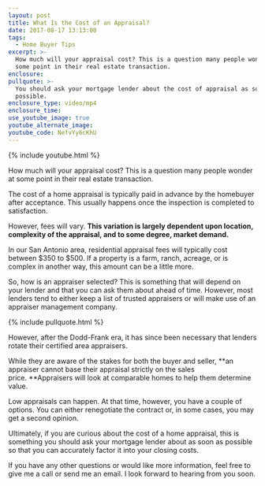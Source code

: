 ```yaml
---
layout: post
title: What Is the Cost of an Appraisal?
date: 2017-08-17 13:13:00
tags:
  - Home Buyer Tips
excerpt: >-
  How much will your appraisal cost? This is a question many people wonder at
  some point in their real estate transaction.
enclosure:
pullquote: >-
  You should ask your mortgage lender about the cost of appraisal as soon as
  possible.
enclosure_type: video/mp4
enclosure_time:
use_youtube_image: true
youtube_alternate_image:
youtube_code: NefvYy6cKhU
---
```



{% include youtube.html %}

How much will your appraisal cost? This is a question many people wonder at some point in their real estate transaction.

The cost of a home appraisal is typically paid in advance by the homebuyer after acceptance. This usually happens once the inspection is completed to satisfaction.

However, fees will vary. **This variation is largely dependent upon location, complexity of the appraisal, and to some degree, market demand.**

In our San Antonio area, residential appraisal fees will typically cost between $350 to $500. If a property is a farm, ranch, acreage, or is complex in another way, this amount can be a little more.

So, how is an appraiser selected? This is something that will depend on your lender and that you can ask them about ahead of time. However, most lenders tend to either keep a list of trusted appraisers or will make use of an appraiser management company.

{% include pullquote.html %}

However, after the Dodd-Frank era, it has since been necessary that lenders rotate their certified area appraisers.

While they are aware of the stakes for both the buyer and seller, **an appraiser cannot base their appraisal strictly on the sales price.&nbsp;**Appraisers will look at comparable homes to help them determine value.

Low appraisals can happen. At that time, however, you have a couple of options. You can either renegotiate the contract or, in some cases, you may get a second opinion.

Ultimately, if you are curious about the cost of a home appraisal, this is something you should ask your mortgage lender about as soon as possible so that you can accurately factor it into your closing costs.

If you have any other questions or would like more information, feel free to give me a call or send me an email. I look forward to hearing from you soon.